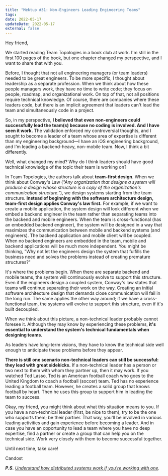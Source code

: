 ```yaml
---
title: "Mektup #31: Non-Engineers Leading Engineering Teams"
tags:
date: 2022-05-17
updateDate: 2022-05-17
external: false
---
```


Hey friend,

We started reading Team Topologies in a book club at work. I'm still in the first 100 pages of the book, but one chapter changed my perspective, and I want to share that with you.

Before, I thought that not all engineering managers (or team leaders) needed to be great engineers. To be more specific, I thought about leadership as a separate profession. When we think about how these people managers work, they have no time to write code; they focus on people, roadmap, and organizational work. On top of that, not all positions require technical knowledge. Of course, there are companies where these leaders code, but there is an implicit agreement that leaders can't lead the team and simultaneously code in a project.

So, in my perspective, **I believed that even non-engineers could successfully lead the team(s) because no coding is involved. And I have seen it work.** The validation enforced my controversial thoughts, and I sought to become a leader of a team whose area of expertise is different than my engineering background—I have an iOS engineering background, and I'm leading a backend-heavy, non-mobile team. Now, I think a bit differently.

Well, what changed my mind? Why do I think leaders should have good technical knowledge of the topic their team is working on?

In Team Topologies, the authors talk about **team-first design**. When we think about Conway's Law (_"Any organization that designs a system will produce a design whose structure is a copy of the organization's communication structure."_), we design systems starting from the team structure. **Instead of beginning with the software architecture design, team-first design applies Conway's law first.** For example, if we want to create a mobile application, the system design will look different when we embed a backend engineer in the team rather than separating teams into the backend and mobile engineers. When the team is cross-functional (has an embedded backend engineer), the system will be designed in a way that maximizes the communication between mobile and backend systems (and engineers). The backend application and mobile client will be coupled. When no backend engineers are embedded in the team, mobile and backend applications will be much more independent. You might be thinking, "Why not let the engineers design the system that fulfills the business need and solves the problems instead of creating premature structures?"

It's where the problems begin. When there are separate backend and mobile teams, the system will continuously evolve to support this structure. Even if the engineers design a coupled system, Conway's law states that teams will continue separating their work on the way. Creating an initial software architecture design that demands close communication will fail in the long run. The same applies the other way around; if we have a cross-functional team, the systems will evolve to support this structure, even if it's built decoupled.

When we think about this picture, a non-technical leader probably cannot foresee it. Although they may know by experiencing these problems, **it's essential to understand the system's technical fundamentals when designing teams.**

As leaders have long-term visions, they have to know the technical side well enough to anticipate these problems before they appear.

**There is still one scenario non-technical leaders can still be successful: they lead with great sidekicks.** If a non-technical leader has a person or two next to them with whom they partner up, then it may work. If you watched Ted Lasso, Ted is an American football coach who goes to the United Kingdom to coach a football (soccer) team. Ted has no experience leading a football team. However, he creates a solid group that knows football by heart. Then he uses this group to support him in leading the team to success.

Okay, my friend, you might think about what this situation means to you. If you have a non-technical leader (first, be nice to them), try to be the one who supports them; be their partner. That way, you'll be involved in various leading activities and gain experience before becoming a leader. And in case you have an opportunity to lead a team where you have no deep expertise, find a partner or create a group that can help you on the technical side. Work very closely with them to become successful together.

Until next time, take care!

Candost

_**P.S.**_ _[Understand how distributed systems work if you're working with one](https://candost.substack.com/p/24-understanding-distributed-systems)._
